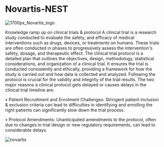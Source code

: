 # Novartis-NEST

![1700px_Novartis_logo](https://github.com/user-attachments/assets/89edcff4-9bfe-4718-aa16-1e64454dbf10)



Knowledge ramp up on clinical trials & protocol
A clinical trial is a research study conducted to evaluate the safety, and efficacy of medical interventions such as drugs, devices, or
treatments on humans.
These trials are often conducted in phases to progressively assess the intervention's safety, dosage, and therapeutic effect.
The clinical trial protocol is a detailed plan that outlines the objectives, design, methodology, statistical considerations, and
organization of a clinical trial. It ensures the trial is conducted consistently and ethically, providing a framework for how the study is
carried out and how data is collected and analyzed. Following the protocol is crucial for the validity and integrity of the trial results.
The two major reasons a clinical protocol gets delayed or causes delays in the clinical trial timeline are:

• Patient Recruitment and Enrolment Challenges: Stringent patient inclusion & exclusion criteria can lead to difficulties in identifying
and enrolling the right patients can significantly slow down the trial process.

• Protocol Amendments: Unanticipated amendments to the protocol, often due to changes in trial design or new regulatory
requirements, can lead to considerable delays.

![novartis](https://github.com/user-attachments/assets/197b5ce2-22f9-440e-a03c-6b72f3335983)
